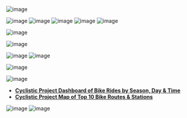 ![image](https://user-images.githubusercontent.com/110440545/185351124-a89a0cde-1958-46dd-90aa-32007ee929a3.png)

![image](https://user-images.githubusercontent.com/110440545/185774783-040d6e35-d3ff-485a-8ee9-f5301ce3eab2.png)
![image](https://user-images.githubusercontent.com/110440545/185743670-7afd9b5f-644e-443f-8681-581eb5312b9c.png)
![image](https://user-images.githubusercontent.com/110440545/185774474-479038b8-0d83-4a61-ae0b-8c645896d2af.png)
![image](https://user-images.githubusercontent.com/110440545/185775189-2fc702d4-5e6b-4f6e-be66-ae15bfa33df9.png)
![image](https://user-images.githubusercontent.com/110440545/185775234-5bb8a37a-6ff9-4453-9226-f5f50280e219.png)

![image](https://user-images.githubusercontent.com/110440545/185775284-49ee852a-bb26-48f1-9b73-70c941787e80.png)

![image](https://user-images.githubusercontent.com/110440545/185775318-cf80f01d-66c6-4d03-b8fd-65682cb46a30.png)

![image](https://user-images.githubusercontent.com/110440545/185775341-2330f5a9-5037-4980-8d49-b44bbe060aaf.png)
![image](https://user-images.githubusercontent.com/110440545/185775370-2731875b-5f36-448f-b4e0-7f6484fe9fc8.png)

![image](https://user-images.githubusercontent.com/110440545/185775412-a3b7ae28-573c-4de9-ab36-9e936cef5622.png)








![image](https://user-images.githubusercontent.com/110440545/185773735-14fd2a51-26cc-43dd-a5e7-6120546478f1.png)
* **[Cyclistic Project Dashboard of Bike Rides by Season, Day & Time](https://public.tableau.com/views/CyclisticProjectDashboardofBikeRidesbySeasonDayTime/DashboardRidesbyMonthDayTime?:language=en-US&:display_count=n&:origin=viz_share_link)**
* **[Cyclistic Project Map of Top 10 Bike Routes & Stations](https://public.tableau.com/views/CyclisticProjectMapofTop10BikeRoutesStations/DashboardMap?:language=en-US&:display_count=n&:origin=viz_share_link)**

![image](https://user-images.githubusercontent.com/110440545/185773567-59f18dc4-50a7-47f9-9809-bfad1091c165.png)
![image](https://user-images.githubusercontent.com/110440545/185773617-7f4421fd-e99b-47ee-b5cc-da0126abbd57.png)
